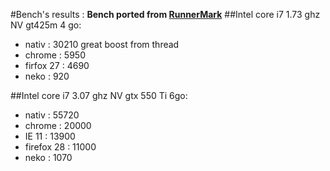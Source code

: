 #Bench's results :
__Bench ported from [RunnerMark](https://github.com/esDotDev/RunnerMark)__
##Intel core i7 1.73 ghz NV gt425m 4 go:
* nativ : 30210 great boost from thread
* chrome : 5950
* firfox 27 : 4690
* neko : 920

##Intel core i7 3.07 ghz NV gtx 550 Ti 6go:
* nativ : 55720
* chrome : 20000
* IE 11 : 13900
* firefox 28 : 11000
* neko : 1070
